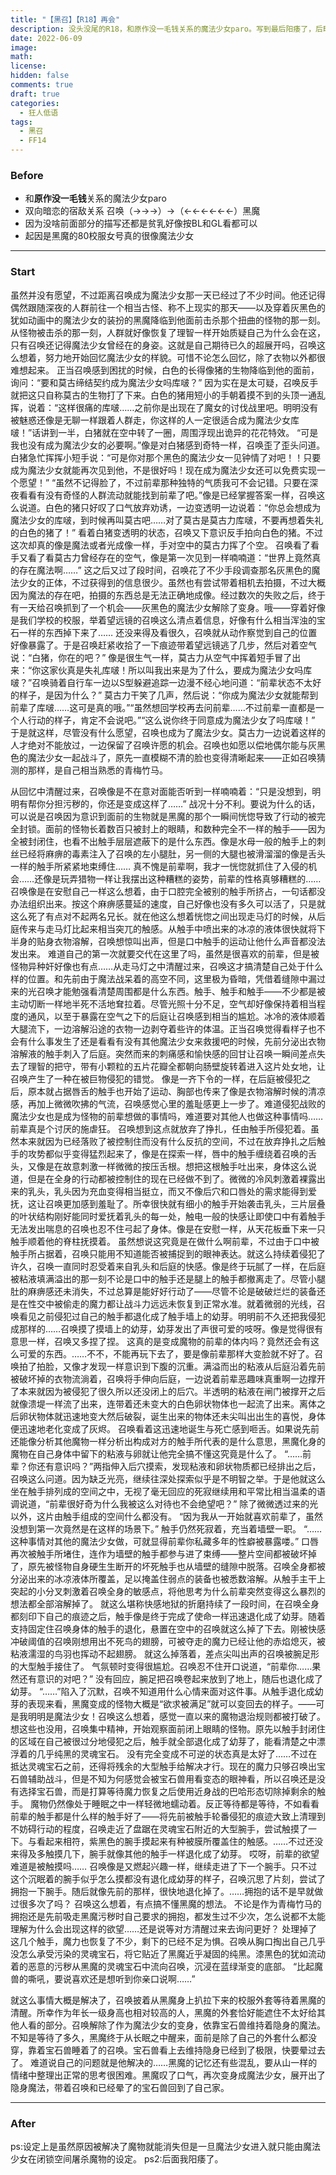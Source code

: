 ```yaml
---
title: "【黑召】【R18】再会"
description: 没头没尾的R18，和原作没一毛钱关系的魔法少女paro。写到最后阳痿了，后略
date: 2022-06-09
image: 
math: 
license: 
hidden: false
comments: true
draft: true
categories:
  - 狂人低语
tags:
  - 黑召
  - FF14
---
```


### Before

- 和**原作没一毛钱**关系的魔法少女paro
- 双向暗恋的宿敌关系 召唤（→→→）→（←←←←←←）黑魔
- 因为没啥前面部分的描写还都是贫乳好像按BL和GL看都可以
- 起因是黑魔的80校服女号真的很像魔法少女

---

### Start

虽然并没有愿望，不过距离召唤成为魔法少女那一天已经过了不少时间。他还记得偶然跟随深夜的人群前往一个相当古怪、称不上现实的那天——以及穿着灰黑色的犹如动画中的魔法少女的装扮的黑魔降临到他面前击杀那个扭曲的怪物的那一刻。从怪物被击杀的那一刻，人群就好像恢复了理智一样开始质疑自己为什么会在这，只有召唤还记得魔法少女曾经在的身姿。这就是自己期待已久的超展开吗，召唤这么想着，努力地开始回忆魔法少女的样貌。可惜不论怎么回忆，除了衣物以外都很难想起来。
正当召唤感到困扰的时候，白色的长得像猪的生物降临到他的面前，询问：“要和莫古缔结契约成为魔法少女吗库啵？”
因为实在是太可疑，召唤反手就把这只自称莫古的生物打了下来。白色的猪用短小的手朝着摸不到的头顶一通乱挥，说着：“这样很痛的库啵……之前你是出现在了魔女的讨伐战里吧。明明没有被魅惑还像是无聊一样跟着人群走，你这样的人一定很适合成为魔法少女库啵！”话讲到一半，白猪就在空中转了一圈，周围浮现出诡异的花花特效。
“可是我也没有成为魔法少女的必要啊。”像是对白猪感到奇特一样，召唤歪了歪头问道。白猪急忙挥挥小短手说：“可是你对那个黑色的魔法少女一见钟情了对吧！！只要成为魔法少女就能再次见到他，不是很好吗！现在成为魔法少女还可以免费实现一个愿望！”
“虽然不记得脸了，不过前辈那种独特的气质我可不会记错。只要在深夜看看有没有奇怪的人群流动就能找到前辈了吧。”像是已经掌握答案一样，召唤这么说道。白色的猪只好叹了口气放弃劝诱，一边变透明一边说着：“你总会想成为魔法少女的库啵，到时候再叫莫古吧……对了莫古是莫古力库啵，不要再想着失礼的白色的猪了！”
看着白猪变透明的状态，召唤又下意识反手拍向白色的猪。不过这次却真的像是魔法或者光成像一样，手对空中的莫古力挥了个空。
召唤看了看手又看了看莫古力曾经存在的空气，像是第一次见到一样喃喃道：“世界上竟然真的存在魔法啊……”
这之后又过了段时间，召唤花了不少手段调查那名灰黑色的魔法少女的正体，不过获得到的信息很少。虽然也有尝试带着相机去拍摄，不过大概因为魔法的存在吧，拍摄的东西总是无法正确地成像。经过数次的失败之后，终于有一天给召唤抓到了一个机会——灰黑色的魔法少女解除了变身。哦——穿着好像是我们学校的校服，举着望远镜的召唤这么清点着信息，好像有什么相当浑浊的宝石一样的东西掉下来了……
还没来得及看很久，召唤就从动作察觉到自己的位置好像暴露了。于是召唤赶紧收拾了一下痕迹带着望远镜逃了几步，然后对着空气说：“白猪，你在的吧？”
像是很生气一样，莫古力从空气中挥着短手冒了出来：“你这家伙真是失礼库啵！所以叫我出来是为了什么，要成为魔法少女吗库啵？”召唤骑着自行车一边以S型躲避追踪一边漫不经心地问道：“前辈状态不太好的样子，是因为什么？”
莫古力干笑了几声，然后说：“你成为魔法少女就能帮到前辈了库啵……这可是真的哦。”“虽然想回学校再去问前辈……不过前辈一直都是一个人行动的样子，肯定不会说吧。”“这么说你终于同意成为魔法少女了吗库啵！”
于是就这样，尽管没有什么愿望，召唤也成为了魔法少女。莫古力一边说着这样的人才绝对不能放过，一边保留了召唤许愿的机会。召唤也如愿以偿地偶尔能与灰黑色的魔法少女一起战斗了，原先一直模糊不清的脸也变得清晰起来——正如召唤猜测的那样，是自己相当熟悉的青梅竹马。

从回忆中清醒过来，召唤像是不在意对面能否听到一样喃喃着：“只是没想到，明明有帮你分担污秽的，你还是变成这样了……”
战况十分不利。要说为什么的话，可以说是召唤因为意识到面前的生物就是黑魔的那个一瞬间恍惚导致了行动的被完全封锁。面前的怪物长着数百只被封上的眼睛，和数种完全不一样的触手——因为全被封闭住，也看不出触手层层遮蔽下的是什么东西。像是水母一般的触手上的刺丝已经将麻痹的毒素注入了召唤的左小腿肚，另一侧的大腿也被滑溜溜的像是舌头一样的触手所紧紧地束缚住……
真不愧是前辈啊，我才一恍惚就抓住了入侵的机会……还像是玩弄猎物一样让我摆出这种糟糕的姿势，前辈的性格真够糟糕的……召唤像是在安慰自己一样这么想着，由于口腔完全被别的触手所挤占，一句话都没办法组织出来。按这个麻痹感蔓延的速度，自己好像也没有多久可以活了，只是就这么死了有点对不起两名兄长。就在他这么想着恍惚之间出现走马灯的时候，从后庭传来与走马灯比起来相当突兀的触感。从触手中喷出来的冰凉的液体很快就将下半身的贴身衣物溶解，召唤想惊叫出声，但是口中触手的运动让他什么声音都没法发出来。
难道自己的第一次就要交代在这里了吗，虽然是很喜欢的前辈，但是被怪物异种奸好像也有点……从走马灯之中清醒过来，召唤这才搞清楚自己处于什么样的位置。和先前由于魔法战呆着的高空不同，这里极为昏暗，凭借着缝隙中漏过来的光召唤才能勉强看清楚周围都是什么东西。触手、触手和触手——不少都是被主动切断一样地半死不活地耷拉着。尽管光照十分不足，空气却好像保持着相当程度的通风，以至于暴露在空气之下的后庭让召唤感到相当的尴尬。冰冷的液体顺着大腿流下，一边溶解沿途的衣物一边剥夺着些许的体温。正当召唤觉得看样子也不会有什么事发生了还是看看有没有其他魔法少女来救援吧的时候，先前分泌出衣物溶解液的触手刺入了后庭。突然而来的刺痛感和愉快感的回甘让召唤一瞬间差点失去了理智的把守，带有小颗粒的五片花瓣全都朝向肠壁旋转着进入这片处女地，让召唤产生了一种在被巨物侵犯的错觉。
像是一齐下令的一样，在后庭被侵犯之后，原本就占据唇舌的触手也开始了运动、胸部也传来了像是衣物溶解时候的清凉感，再加上微微吹拂的气流，召唤感觉心里的羞耻感更上一步了。难道侵犯战败的魔法少女也是成为怪物的前辈想做的事情吗，难道要对其他人也做这种事情吗……
前辈真是个讨厌的施虐狂。
召唤想到这点就放弃了挣扎，任由触手所侵犯着。虽然本来就因为已经落败了被控制住而没有什么反抗的空间，不过在放弃挣扎之后触手的攻势都似乎变得猛烈起来了，像是在探索一样，唇中的触手缠绕着召唤的舌头，又像是在故意刺激一样微微的按压舌根。想把这根触手吐出来，身体这么说道，但是在全身的行动都被控制住的现在已经做不到了。微微的冷风刺激着裸露出来的乳头，乳头因为充血变得相当挺立，而又不像后穴和口唇处的需求能得到爱抚，这让召唤更加感到羞耻了。所幸很快就有细小的触手开始袭击乳头，三片层叠的叶状结构刚好能同时爱抚着乳头的每一处，触电一般的快感让即使口中有着触手无法发出喘息的召唤也忍不住弓起了身体。像是在安慰一样，从天花板垂下来一只触手顺着他的脊柱抚摸着。
虽然想说这究竟是在做什么啊前辈，不过由于口中被触手所占据着，召唤只能用不知道能否被捕捉到的眼神表达。就这么持续着侵犯了许久，召唤一直同时忍受着来自乳头和后庭的快感。像是终于玩腻了一样，在后庭被粘液填满溢出的那一刻不论是口中的触手还是腿上的触手都撤离走了。尽管小腿肚的麻痹感还未消失，不过总算是能好好行动了——尽管不论是破破烂烂的装备还是在性交中被偷走的魔力都让战斗力远远未恢复到正常水准。就着微弱的光线，召唤看见之前侵犯过自己的触手都退化成了触手墙上的幼芽。明明前不久还把我侵犯成那样的……召唤摸了摸墙上的幼芽，幼芽发出了声很可爱的吱呀。像是觉得很有意思一样，召唤又多捏了捏。
这真的是变成魔物的前辈的体内吗？竟然还会有这么可爱的东西。……不不，不能再玩下去了，要是像前辈那样大变脸就不好了。召唤拍了拍脸，又像才发现一样意识到下腹的沉重。满溢而出的粘液从后庭沿着先前被破坏掉的衣物流淌着，召唤将手伸向后庭，一边说着前辈恶趣味真重啊一边撑开了本来就因为被侵犯了很久所以还没闭上的后穴。半透明的粘液在闸门被撑开之后就像溃堤一样流了出来，连带着还未变大的白色卵状物体也一起流了出来。离体之后卵状物体就迅速地变大然后破裂，诞生出来的物体还未尖叫出出生的喜悦，身体便迅速地老化变成了灰烬。
召唤看着这迅速地诞生与死亡感到咂舌。如果说先前还能像分析其他魔物一样分析出构成对方的触手所代表的是什么意思，黑魔化身的魔物在自己身体中留下的粘液与卵就让他完全搞不懂这究竟是什么了。
“……前辈？你还有意识吗？”两指伸入后穴摸索，发现粘液和卵状物质都已经排出之后，召唤这么问道。因为缺乏光亮，继续往深处探索似乎是不明智之举。于是他就这么坐在触手排列成的空间之中，无视了毫无回应的死寂继续用和平常比相当温柔的语调说道，“前辈很好奇为什么我被这么对待也不会绝望吧？” 
除了微微透过来的光以外，这片由触手组成的空间什么都没有。
“因为我从一开始就喜欢前辈了，虽然没想到第一次竟然是在这样的场景下。”
触手仍然死寂着，充当着墙壁一职。
“……这种事情对其他的魔法少女做，可就显得前辈你私藏多年的性癖被暴露喽。”
口唇再次被触手所堵住，连作为墙壁的触手都参与进了束缚——整片空间都被破坏掉了，原先被怪物自身硬生生断开的坏死触手也从墙壁的缝隙中脱落。召唤全身都被分泌出来的冰凉液体所覆盖，足以掩盖住弱点的装备也被悉数溶解。从触手主干上突起的小分叉刺激着召唤全身的敏感点，将他思考为什么前辈突然变得这么暴烈的想法都全部溶解掉了。
就这么堪称快感地狱的折磨持续了一段时间，在召唤全身都刻印下自己的痕迹之后，触手像是终于完成了使命一样迅速退化成了幼芽。随着支持固定住召唤身体的触手的退化，悬置在空中的召唤就这么掉了下去。刚被快感冲破阈值的召唤刚想用出不死鸟的翅膀，可被夺走的魔力已经让他的赤焰熄灭，被粘液濡湿的鸟羽也挥动不起翅膀。
就这么掉落着，差点尖叫出声的召唤被腕足形的大型触手接住了。
气氛顿时变得很尴尬。召唤忍不住开口说道，“前辈你……果然还有意识的对吧？”
没有回应，腕足把召唤卷起来放到了地上，随后也退化成了幼芽。
“……”陷入了沉默，召唤不知道用什么心情来面对这件事。从触手退化成幼芽的表现来看，黑魔变成的怪物大概是“欲求被满足”就可以变回去的样子。——可是我明明是魔法少女！召唤这么想着，感觉一直以来的魔物退治规则都被打破了。想这些也没用，召唤集中精神，开始观察面前闭上眼睛的怪物。原先以触手封闭住的区域在自己被很过分地侵犯之后，触手就全部退化成了幼芽了，能看清楚之中漂浮着的几乎纯黑的灵魂宝石。
没有完全变成不可逆的状态真是太好了……不过在抵达灵魂宝石之前，还得将残余的大型触手给解决才行。现在的魔力只够召唤出宝石兽辅助战斗，但是不知为何感觉会被宝石兽用看变态的眼神看，所以召唤还是没有选择宝石兽，而是打算等待魔力恢复之后使用近身战的巴哈形态切除掉剩余的触手。
魔物仍然像处于睡眠之中一样轻微地蠕动着。反正等待都是等待，不如看看前辈的触手都是什么样的触手好了——将先前被触手轮番侵犯的痕迹大致上清理到不妨碍行动的程度，召唤走近了盘踞在灵魂宝石附近的大型腕手，尝试触摸了一下。与看起来相符，紫黑色的腕手摸起来有种被膜所覆盖住的触感。……不过还没来得及多触摸几下，腕手就像其他的触手一样退化成了幼芽。
哎呀，前辈的欲望难道是被触摸吗……
召唤像是又燃起兴趣一样，继续走进了下一个腕手。只不过这个沉眠着的腕手似乎怎么摸都没有退化成幼芽的样子，召唤沉思了片刻，尝试了拥抱一下腕手。随后就像先前的那样，很快地退化掉了。……拥抱的话不是早就做过很多次了吗？
召唤这么想着，有点搞不懂黑魔的想法。
不论是作为青梅竹马的拥抱还是先前吸走黑魔污秽时自己要求的拥抱，都发生过不少次，怎么说都不太能理解为什么会出现这样的欲望……还是说等对方清醒过来去询问更好？
处理掉了这几个触手，魔力也恢复了不少，剩下的已经不足为惧。召唤从胸口掏出自己几乎没怎么承受污染的灵魂宝石，将它贴近了黑魔近乎凝固的纯黑。漆黑色的犹如流动着的恶意的污秽从黑魔的灵魂宝石中流向召唤，沉浸在蓝绿渐变的底部。
“比起魔兽的嘶吼，要说喜欢还是想听到你亲口说啊……”

就这么事情大概是解决了，召唤披着从黑魔身上扒拉下来的校服外套等待着黑魔的清醒。所幸作为年长一级身高也相对较高的人，黑魔的外套恰好能遮住不太好给其他人看的部分。召唤解除了作为魔法少女的变身，依靠宝石兽维持着隐身的魔法。
不知是等待了多久，黑魔终于从长眠之中醒来，面前是除了自己的外套什么都没穿，靠着宝石兽睡着了的召唤。宝石兽看上去维持隐身已经到了极限，快要晕过去了。
难道说自己的问题就是他解决的……黑魔的记忆还有些混乱，要从山一样的情绪中整理出正常的思考很困难。黑魔叹了口气，再次变身成魔法少女，展开出了隐身魔法，带着召唤和已经晕了的宝石兽回到了自己家。

---

### After

ps:设定上是虽然原因被解决了魔物就能消失但是一旦魔法少女进入就只能由魔法少女在闭锁空间屠杀魔物的设定。
ps2:后面我阳痿了。